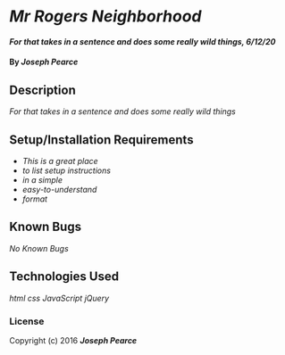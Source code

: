 # _Mr Rogers Neighborhood_

#### _For that takes in a sentence and does some really wild things, 6/12/20_

#### By _**Joseph Pearce**_

## Description

_For that takes in a sentence and does some really wild things_

## Setup/Installation Requirements

* _This is a great place_
* _to list setup instructions_
* _in a simple_
* _easy-to-understand_
* _format_



## Known Bugs

_No Known Bugs_


## Technologies Used

_html_
_css_
_JavaScript_
_jQuery_


### License


Copyright (c) 2016 **_Joseph Pearce_**
